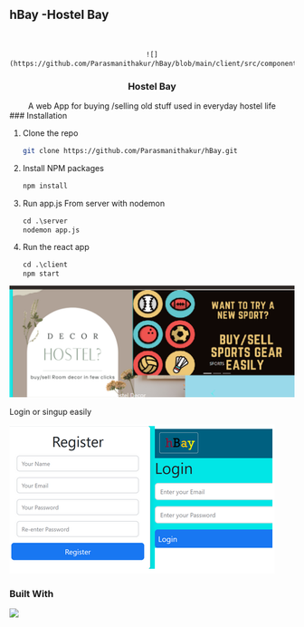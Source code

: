 ## hBay -Hostel Bay

<br />
<div align="center">

    ![](https://github.com/Parasmanithakur/hBay/blob/main/client/src/component/icon.png)

  <h3 align="center">Hostel Bay</h3>
A web App for buying /selling old stuff used in everyday hostel life
</div>
### Installation

1.  Clone the repo
    ```sh
    git clone https://github.com/Parasmanithakur/hBay.git
    ```
2.  Install NPM packages

    ```sh
    npm install
    ```

3.  Run app.js From server with nodemon

    ```
    cd .\server
    nodemon app.js
    ```

4.  Run the react app

    ```
    cd .\client
    npm start
    ```

![](./sample.png)

Login or singup easily

![](./sample2.png)

### Built With

![](https://static.javatpoint.com/blog/images/mern-stack.png)
